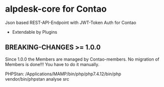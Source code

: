 # alpdesk-core for Contao

Json based REST-API-Endpoint with JWT-Token Auth for Contao
- Extendable by Plugins

## BREAKING-CHANGES >= 1.0.0
Since 1.0.0 the Members are managed by Contao-members. No migration of Members is done!!! You have to do it manually.

PHPStan: /Applications/MAMP/bin/php/php7.4.12/bin/php vendor/bin/phpstan analyse src
